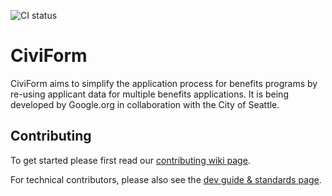 ![CI status](https://github.com/seattle-uat/civiform/actions/workflows/push.yaml/badge.svg)

# CiviForm

CiviForm aims to simplify the application process for benefits programs by re-using applicant data for multiple benefits applications. It is being developed by Google.org in collaboration with the City of Seattle.

## Contributing

To get started please first read our [contributing wiki page](https://github.com/seattle-uat/civiform/wiki/Contributing).

For technical contributors, please also see the [dev guide & standards page](https://github.com/seattle-uat/civiform/wiki/Dev-guide-&-standards).
